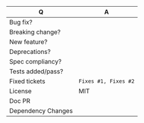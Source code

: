 <!-- 
Before making a PR please make sure to read our contributing guidelines 
https://github.com/babel/babel/blob/master/CONTRIBUTING.md

For any issue references: Add a comma-separated list of a [closing word](https://help.github.com/articles/closing-issues-via-commit-messages/) followed by the ticket number fixed by the PR
-->

| Q                 | A <!--(yes/no) -->
| ----------------- | ---
| Bug fix?          | 
| Breaking change?  | 
| New feature?      | 
| Deprecations?     | 
| Spec compliancy?  | 
| Tests added/pass? | 
| Fixed tickets     | `Fixes #1, Fixes #2` <!-- rm the quotes to link the issues -->
| License           | MIT
| Doc PR            | <!-- if yes, add `[skip ci]` to your commit message to skip CI builds -->
| Dependency Changes| 

<!-- Describe your changes below in as much detail as possible -->
